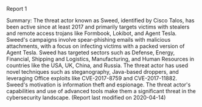 
Report 1

Summary:
The threat actor known as Sweed, identified by Cisco Talos, has been active since at least 2017 and primarily targets victims with stealers and remote access trojans like Formbook, Lokibot, and Agent Tesla. Sweed's campaigns involve spear-phishing emails with malicious attachments, with a focus on infecting victims with a packed version of Agent Tesla. Sweed has targeted sectors such as Defense, Energy, Financial, Shipping and Logistics, Manufacturing, and Human Resources in countries like the USA, UK, China, and Russia. The threat actor has used novel techniques such as steganography, Java-based droppers, and leveraging Office exploits like CVE-2017-8759 and CVE-2017-11882. Sweed's motivation is information theft and espionage. The threat actor's capabilities and use of advanced tools make them a significant threat in the cybersecurity landscape. (Report last modified on 2020-04-14)



